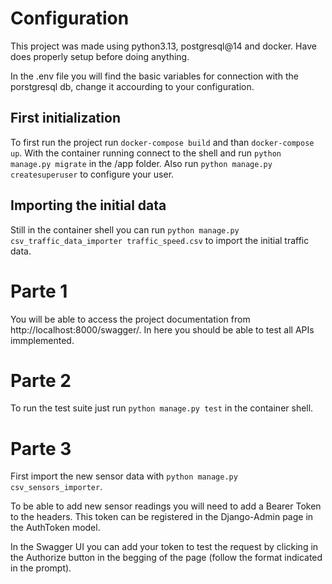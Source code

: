# Configuration

This project was made using python3.13, postgresql@14 and docker. Have does properly setup before doing anything.

In the .env file you will find the basic variables for connection with the porstgresql db, change it accourding to your configuration.

## First initialization

To first run the project run `docker-compose build` and than `docker-compose up`.
With the container running connect to the shell and run `python manage.py migrate` in the /app folder.
Also run `python manage.py createsuperuser` to configure your user.

## Importing the initial data

Still in the container shell you can run `python manage.py csv_traffic_data_importer traffic_speed.csv` to import the initial traffic data.

# Parte 1

You will be able to access the project documentation from http://localhost:8000/swagger/. In here you should be able to test all APIs immplemented.

# Parte 2

To run the test suite just run `python manage.py test` in the container shell.

# Parte 3

First import the new sensor data with `python manage.py csv_sensors_importer`.

To be able to add new sensor readings you will need to add a Bearer Token to the headers. This token can be registered in the Django-Admin page in the AuthToken model.

In the Swagger UI you can add your token to test the request by clicking in the Authorize button in the begging of the page (follow the format indicated in the prompt).